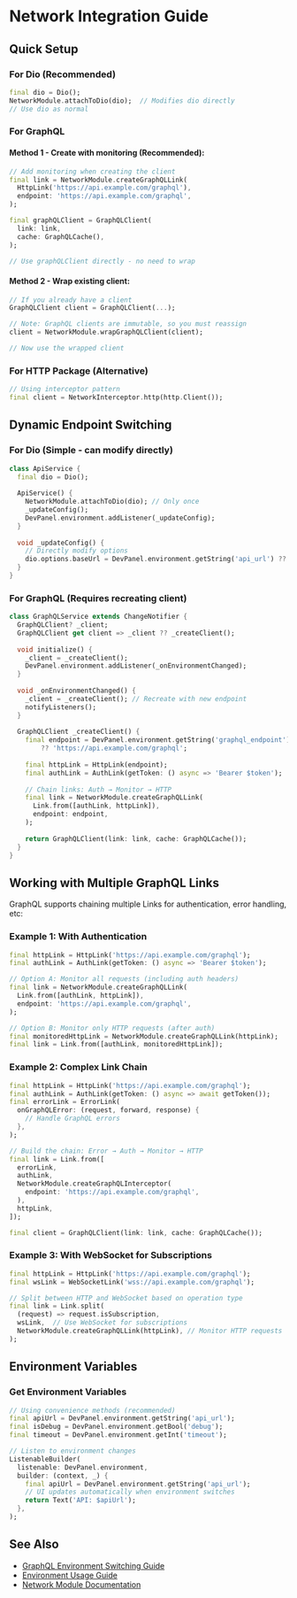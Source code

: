 # Network Integration Guide

## Quick Setup

### For Dio (Recommended)
```dart
final dio = Dio();
NetworkModule.attachToDio(dio);  // Modifies dio directly
// Use dio as normal
```

### For GraphQL

#### Method 1 - Create with monitoring (Recommended):
```dart
// Add monitoring when creating the client
final link = NetworkModule.createGraphQLLink(
  HttpLink('https://api.example.com/graphql'),
  endpoint: 'https://api.example.com/graphql',
);

final graphQLClient = GraphQLClient(
  link: link,
  cache: GraphQLCache(),
);

// Use graphQLClient directly - no need to wrap
```

#### Method 2 - Wrap existing client:
```dart
// If you already have a client
GraphQLClient client = GraphQLClient(...);

// Note: GraphQL clients are immutable, so you must reassign
client = NetworkModule.wrapGraphQLClient(client);

// Now use the wrapped client
```

### For HTTP Package (Alternative)
```dart
// Using interceptor pattern
final client = NetworkInterceptor.http(http.Client());
```

## Dynamic Endpoint Switching

### For Dio (Simple - can modify directly)
```dart
class ApiService {
  final dio = Dio();
  
  ApiService() {
    NetworkModule.attachToDio(dio); // Only once
    _updateConfig();
    DevPanel.environment.addListener(_updateConfig);
  }
  
  void _updateConfig() {
    // Directly modify options
    dio.options.baseUrl = DevPanel.environment.getString('api_url') ?? '';
  }
}
```

### For GraphQL (Requires recreating client)
```dart
class GraphQLService extends ChangeNotifier {
  GraphQLClient? _client;
  GraphQLClient get client => _client ?? _createClient();
  
  void initialize() {
    _client = _createClient();
    DevPanel.environment.addListener(_onEnvironmentChanged);
  }
  
  void _onEnvironmentChanged() {
    _client = _createClient(); // Recreate with new endpoint
    notifyListeners();
  }
  
  GraphQLClient _createClient() {
    final endpoint = DevPanel.environment.getString('graphql_endpoint') 
        ?? 'https://api.example.com/graphql';
    
    final httpLink = HttpLink(endpoint);
    final authLink = AuthLink(getToken: () async => 'Bearer $token');
    
    // Chain links: Auth → Monitor → HTTP
    final link = NetworkModule.createGraphQLLink(
      Link.from([authLink, httpLink]),
      endpoint: endpoint,
    );
    
    return GraphQLClient(link: link, cache: GraphQLCache());
  }
}
```

## Working with Multiple GraphQL Links

GraphQL supports chaining multiple Links for authentication, error handling, etc:

### Example 1: With Authentication
```dart
final httpLink = HttpLink('https://api.example.com/graphql');
final authLink = AuthLink(getToken: () async => 'Bearer $token');

// Option A: Monitor all requests (including auth headers)
final link = NetworkModule.createGraphQLLink(
  Link.from([authLink, httpLink]),
  endpoint: 'https://api.example.com/graphql',
);

// Option B: Monitor only HTTP requests (after auth)
final monitoredHttpLink = NetworkModule.createGraphQLLink(httpLink);
final link = Link.from([authLink, monitoredHttpLink]);
```

### Example 2: Complex Link Chain
```dart
final httpLink = HttpLink('https://api.example.com/graphql');
final authLink = AuthLink(getToken: () async => await getToken());
final errorLink = ErrorLink(
  onGraphQLError: (request, forward, response) {
    // Handle GraphQL errors
  },
);

// Build the chain: Error → Auth → Monitor → HTTP
final link = Link.from([
  errorLink,
  authLink,
  NetworkModule.createGraphQLInterceptor(
    endpoint: 'https://api.example.com/graphql',
  ),
  httpLink,
]);

final client = GraphQLClient(link: link, cache: GraphQLCache());
```

### Example 3: With WebSocket for Subscriptions
```dart
final httpLink = HttpLink('https://api.example.com/graphql');
final wsLink = WebSocketLink('wss://api.example.com/graphql');

// Split between HTTP and WebSocket based on operation type
final link = Link.split(
  (request) => request.isSubscription,
  wsLink,  // Use WebSocket for subscriptions
  NetworkModule.createGraphQLLink(httpLink), // Monitor HTTP requests
);
```

## Environment Variables

### Get Environment Variables
```dart
// Using convenience methods (recommended)
final apiUrl = DevPanel.environment.getString('api_url');
final isDebug = DevPanel.environment.getBool('debug');
final timeout = DevPanel.environment.getInt('timeout');

// Listen to environment changes
ListenableBuilder(
  listenable: DevPanel.environment,
  builder: (context, _) {
    final apiUrl = DevPanel.environment.getString('api_url');
    // UI updates automatically when environment switches
    return Text('API: $apiUrl');
  },
);
```

## See Also

- [GraphQL Environment Switching Guide](graphql_environment_switching.md)
- [Environment Usage Guide](environment_usage.md)
- [Network Module Documentation](../packages/flutter_dev_panel_network/)